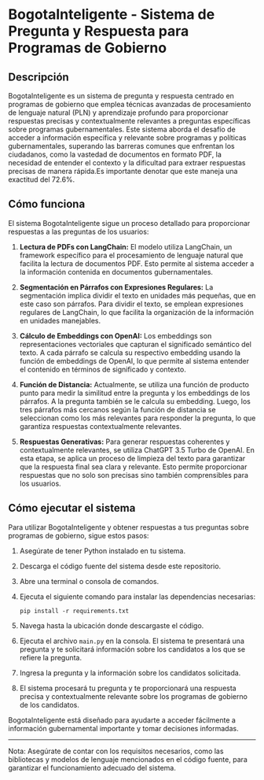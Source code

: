 # BogotaInteligente - Sistema de Pregunta y Respuesta para Programas de Gobierno

## Descripción

BogotaInteligente es un sistema de pregunta y respuesta centrado en programas de gobierno que emplea técnicas avanzadas de procesamiento de lenguaje natural (PLN) y aprendizaje profundo para proporcionar respuestas precisas y contextualmente relevantes a preguntas específicas sobre programas gubernamentales. Este sistema aborda el desafío de acceder a información específica y relevante sobre programas y políticas gubernamentales, superando las barreras comunes que enfrentan los ciudadanos, como la vastedad de documentos en formato PDF, la necesidad de entender el contexto y la dificultad para extraer respuestas precisas de manera rápida.Es importante denotar que este maneja una exactitud del 72.6%.

## Cómo funciona

El sistema BogotaInteligente sigue un proceso detallado para proporcionar respuestas a las preguntas de los usuarios:

1. **Lectura de PDFs con LangChain:** El modelo utiliza LangChain, un framework específico para el procesamiento de lenguaje natural que facilita la lectura de documentos PDF. Esto permite al sistema acceder a la información contenida en documentos gubernamentales.

2. **Segmentación en Párrafos con Expresiones Regulares:** La segmentación implica dividir el texto en unidades más pequeñas, que en este caso son párrafos. Para dividir el texto, se emplean expresiones regulares de LangChain, lo que facilita la organización de la información en unidades manejables.

3. **Cálculo de Embeddings con OpenAI:** Los embeddings son representaciones vectoriales que capturan el significado semántico del texto. A cada párrafo se calcula su respectivo embedding usando la función de embeddings de OpenAI, lo que permite al sistema entender el contenido en términos de significado y contexto.

4. **Función de Distancia:** Actualmente, se utiliza una función de producto punto para medir la similitud entre la pregunta y los embeddings de los párrafos. A la pregunta también se le calcula su embedding. Luego, los tres párrafos más cercanos según la función de distancia se seleccionan como los más relevantes para responder la pregunta, lo que garantiza respuestas contextualmente relevantes.

5. **Respuestas Generativas:** Para generar respuestas coherentes y contextualmente relevantes, se utiliza ChatGPT 3.5 Turbo de OpenAI. En esta etapa, se aplica un proceso de limpieza del texto para garantizar que la respuesta final sea clara y relevante. Esto permite proporcionar respuestas que no solo son precisas sino también comprensibles para los usuarios.

## Cómo ejecutar el sistema

Para utilizar BogotaInteligente y obtener respuestas a tus preguntas sobre programas de gobierno, sigue estos pasos:

1. Asegúrate de tener Python instalado en tu sistema.

2. Descarga el código fuente del sistema desde este repositorio.

3. Abre una terminal o consola de comandos.

4. Ejecuta el siguiente comando para instalar las dependencias necesarias:

   ```shell
   pip install -r requirements.txt

5. Navega hasta la ubicación donde descargaste el código.

6. Ejecuta el archivo `main.py` en la consola. El sistema te presentará una pregunta y te solicitará información sobre los candidatos a los que se refiere la pregunta.

7. Ingresa la pregunta y la información sobre los candidatos solicitada.

8. El sistema procesará tu pregunta y te proporcionará una respuesta precisa y contextualmente relevante sobre los programas de gobierno de los candidatos.

BogotaInteligente está diseñado para ayudarte a acceder fácilmente a información gubernamental importante y tomar decisiones informadas.

---

Nota: Asegúrate de contar con los requisitos necesarios, como las bibliotecas y modelos de lenguaje mencionados en el código fuente, para garantizar el funcionamiento adecuado del sistema.
